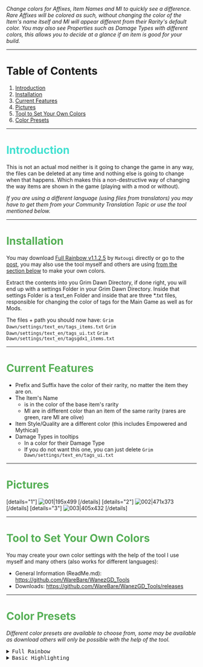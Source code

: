 *Change colors for Affixes, Item Names and MI to quickly see a difference. Rare Affixes will be colored as such, without changing the color of the Item's name itself and MI will appear different from their Rarity's default color. You may also see Properties such as Damage Types with different colors, this allows you to decide at a glance if an item is good for your build.*

---
# Table of Contents
1. [Introduction](#section-intro)
1. [Installation](#section-setup)
1. [Current Features](#section-features)
1. [Pictures](#section-img)
1. [Tool to Set Your Own Colors](#section-tool)
1. [Color Presets](#section-presets)

---
<a name="section-intro"></a>
# <font color="#40E0D0">Introduction</font>

This is not an actual mod neither is it going to change the game in any way, the files can be deleted at any time and nothing else is going to change when that happens. Which makes this a non-destructive way of changing the way items are shown in the game (playing with a mod or without).

*If you are using a different language (using files from translators) you may have to get them from your Community Translation Topic or use the tool mentioned below.*

---
<a name="section-setup"></a>
# <font color="#55AF55">Installation</font>

You may download [Full Rainbow v1.1.2.5](https://mega.nz/#!zpkgBIDJ!JPF_bLNBfCmNz5h1Yp--AclZd9dwLVhiIU3eDsBQN-M "MEGA Download link") by `Matougi` directly or go to the [post](https://forums.crateentertainment.com/t/wip-item-filter-via-colorcoding/42765/222), you may also use the tool myself and others are using [from the section below](#section-tool) to make your own colors.

Extract the contents into you Grim Dawn Directory, if done right, you will end up with a settings Folder in your Grim Dawn Directory. Inside that settings Folder is a text_en Folder and inside that are three *.txt files, responsible for changing the color of tags for the Main Game as well as for Mods.

The files + path you should now have:
`Grim Dawn/settings/text_en/tags_items.txt`
`Grim Dawn/settings/text_en/tags_ui.txt`
`Grim Dawn/settings/text_en/tagsgdx1_items.txt`

---
<a name="section-features"></a>
# <font color="#55AF55">Current Features</font>

* Prefix and Suffix have the color of their rarity, no matter the item they are on.
* The Item's Name
  * is in the color of the base item's rarity
  * MI are in different color than an item of the same rarity (rares are green, rare MI are olive)
* Item Style/Quality are a different color (this includes Empowered and Mythical)
* Damage Types in tooltips
  * In a color for their Damage Type
  * If you do not want this one, you can just delete `Grim Dawn/settings/text_en/tags_ui.txt`

---
<a name="section-img"></a>
# <font color="#55AF55">Pictures</font>

[details="1"]
![001|195x499](upload://WkCpn2KvDZUyM5KuGW8DTndbAQ.jpeg)
[/details]
[details="2"]
![002|471x373](upload://rofqaVADbnm2RPQIbaeFZxi4yp6.jpeg)
[/details]
[details="3"]
![003|405x432](upload://3fLLRra2K5hiiskNbTa5pHhvJHa.jpeg)
[/details]

---
<a name="section-tool"></a>
# <font color="#55AF55">Tool to Set Your Own Colors</font>

You may create your own color settings with the help of the tool I use myself and many others (also works for different languages):

* General Information (ReadMe.md): https://github.com/WareBare/WanezGD_Tools
* Downloads: https://github.com/WareBare/WanezGD_Tools/releases

---
<a name="section-presets"></a>
# <font color="#55AF55">Color Presets</font>

*Different color presets are available to choose from, some may be available as download others will only be possible with the help of the tool.*

<details><summary><kbd>Full Rainbow</kbd></summary>
    <ul>
        <li>Item Names<ul>
            <li>MI have a different color than items of the same rarity.</li>
        </ul></li>
        <li>Tooltip<ul>
            <li>Each Damage Type has its own color.</li>
            <li>Attributes and other Special stats have their own separate color.</li>
        </ul></li>
    </ul>
</details>

<details><summary><kbd>Basic Highlighting</kbd></summary>
    <details><summary><kbd>Example Picture</kbd></summary>
        ![BasicHighlighting_Example|376x464](upload://zpQ7KVlAEr6Qhc5PS0Jv3OZbXt5.jpeg)
    </details>
    <ul>
        <li>Item Names<ul>
            <li>MI have the same color as items of the same rarity.</li>
            <li>Style Tags for Common, Magical and Rare items have a different color (Empowered and Mythical is the vanilla color).</li>
            <li>Epics and Legendaries are not using a specified color (therefore the (S) won't be there for Set items).</li>
        </ul></li>
        <li>Tooltip<ul>
            <li>Damage Type Colors are in three groups (Elemental, Physical/Pierce, Other).</li>
            <li>Damage over Time has a different color than the Direct Damage Types (but using the same grouping, with bleeding into the Physical/Pierce group).</li>
        </ul></li>
    </ul>
</details>
